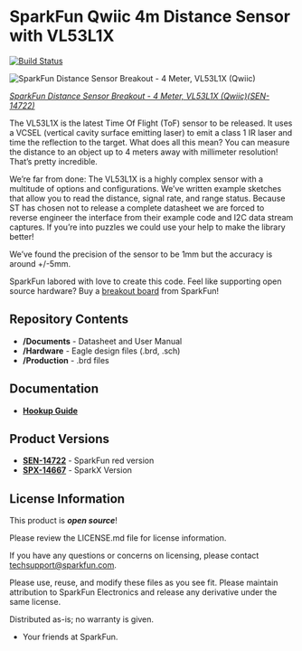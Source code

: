 SparkFun Qwiic 4m Distance Sensor with VL53L1X
========================================
[![Build Status](https://github.com/sparkfun/SparkFun_VL53L1X_Arduino_Library/workflows/LibraryBuild/badge.svg)](https://github.com/sparkfun/SparkFun_VL53L1X_Arduino_Library/actions)


![SparkFun Distance Sensor Breakout - 4 Meter, VL53L1X (Qwiic)](https://cdn.sparkfun.com//assets/parts/1/2/9/4/8/14722-SparkFun_Distance_Sensor_Breakout-_4_Meter__VL53L1X__Qwiic_-01.jpg)

[*SparkFun Distance Sensor Breakout - 4 Meter, VL53L1X (Qwiic)(SEN-14722)*](https://www.sparkfun.com/products/14722)

The VL53L1X is the latest Time Of Flight (ToF) sensor to be released. It uses a VCSEL (vertical cavity surface emitting laser) to emit a class 1 IR laser and time the reflection to the target. What does all this mean? You can measure the distance to an object up to 4 meters away with millimeter resolution! That’s pretty incredible.

We’re far from done: The VL53L1X is a highly complex sensor with a multitude of options and configurations. We’ve written example sketches that allow you to read the distance, signal rate, and range status. Because ST has chosen not to release a complete datasheet we are forced to reverse engineer the interface from their example code and I2C data stream captures. If you’re into puzzles we could use your help to make the library better!

We’ve found the precision of the sensor to be 1mm but the accuracy is around +/-5mm.

SparkFun labored with love to create this code. Feel like supporting open source hardware? 
Buy a [breakout board](https://www.sparkfun.com/products/14722) from SparkFun!

Repository Contents
-------------------

* **/Documents** - Datasheet and User Manual
* **/Hardware** - Eagle design files (.brd, .sch)
* **/Production** - .brd files

Documentation
--------------
* **[Hookup Guide](https://learn.sparkfun.com/tutorials/qwiic-distance-sensor-vl53l1x-hookup-guide)**

Product Versions
--------------
* **[SEN-14722](https://www.sparkfun.com/products/14722)** - SparkFun red version
* **[SPX-14667](https://www.sparkfun.com/products/14667)** - SparkX Version 

License Information
-------------------

This product is _**open source**_! 

Please review the LICENSE.md file for license information. 

If you have any questions or concerns on licensing, please contact techsupport@sparkfun.com.

Please use, reuse, and modify these files as you see fit. Please maintain attribution to SparkFun Electronics and release any derivative under the same license.

Distributed as-is; no warranty is given.

- Your friends at SparkFun.
